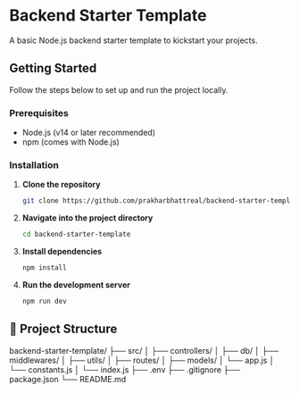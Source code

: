 # Backend Starter Template

A basic Node.js backend starter template to kickstart your projects.

## Getting Started

Follow the steps below to set up and run the project locally.

### Prerequisites

- Node.js (v14 or later recommended)
- npm (comes with Node.js)

### Installation

1. **Clone the repository**
   ```bash
   git clone https://github.com/prakharbhattreal/backend-starter-template.git

2. **Navigate into the project directory**
   ```bash
   cd backend-starter-template

3. **Install dependencies**
   ```bash
   npm install

4. **Run the development server**
   ```bash
   npm run dev

## 📁 Project Structure
backend-starter-template/
├── src/
│ ├── controllers/
│ ├── db/
│ ├── middlewares/
│ ├── utils/
│ ├── routes/
│ ├── models/
│ └── app.js
│ └── constants.js
│ └── index.js
├── .env
├── .gitignore
├── package.json
└── README.md

